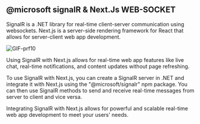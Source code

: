 ## @microsoft signalR & Next.Js WEB-SOCKET

SignalR is a .NET library for real-time client-server communication using websockets. Next.js is a server-side rendering framework for React that allows for server-client web app development.


![GIF-prf10](https://github.com/kaiquye/-microsoft-signalr-nextjs-web-sockets/assets/69175890/698b309a-4a9e-463b-93e4-f0bdd9e29767)

Using SignalR with Next.js allows for real-time web app features like live chat, real-time notifications, and content updates without page refreshing.

To use SignalR with Next.js, you can create a SignalR server in .NET and integrate it with Next.js using the "@microsoft/signalr" npm package. You can then use SignalR methods to send and receive real-time messages from server to client and vice versa.

Integrating SignalR with Next.js allows for powerful and scalable real-time web app development to meet your users' needs.
